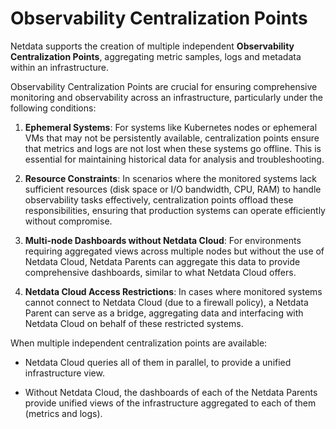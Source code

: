 # Observability Centralization Points

Netdata supports the creation of multiple independent **Observability Centralization Points**, aggregating metric samples, logs and metadata within an infrastructure.

Observability Centralization Points are crucial for ensuring comprehensive monitoring and observability across an infrastructure, particularly under the following conditions:

1. **Ephemeral Systems**: For systems like Kubernetes nodes or ephemeral VMs that may not be persistently available, centralization points ensure that metrics and logs are not lost when these systems go offline. This is essential for maintaining historical data for analysis and troubleshooting.

2. **Resource Constraints**: In scenarios where the monitored systems lack sufficient resources (disk space or I/O bandwidth, CPU, RAM) to handle observability tasks effectively, centralization points offload these responsibilities, ensuring that production systems can operate efficiently without compromise.

3. **Multi-node Dashboards without Netdata Cloud**: For environments requiring aggregated views across multiple nodes but without the use of Netdata Cloud, Netdata Parents can aggregate this data to provide comprehensive dashboards, similar to what Netdata Cloud offers.

4. **Netdata Cloud Access Restrictions**: In cases where monitored systems cannot connect to Netdata Cloud (due to a firewall policy), a Netdata Parent can serve as a bridge, aggregating data and interfacing with Netdata Cloud on behalf of these restricted systems.

When multiple independent centralization points are available:

- Netdata Cloud queries all of them in parallel, to provide a unified infrastructure view.

- Without Netdata Cloud, the dashboards of each of the Netdata Parents provide unified views of the infrastructure aggregated to each of them (metrics and logs).
